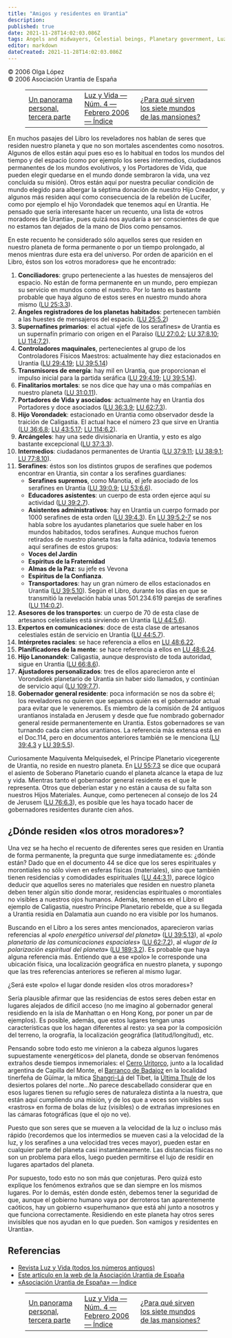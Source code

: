 ```yaml
---
title: "Amigos y residentes en Urantia"
description: 
published: true
date: 2021-11-28T14:02:03.086Z
tags: Angels and midwayers, Celestial beings, Planetary government, Luz y Vida, article
editor: markdown
dateCreated: 2021-11-28T14:02:03.086Z
---
```


<p class="v-card v-sheet theme--light grey lighten-3 px-2">© 2006 Olga López<br>© 2006 Asociación Urantia de España</p>
<figure class="table chapter-navigator">
  <table>
    <tbody>
      <tr>
        <td>
        <a href="/es/article/Santiago_Rodriguez/Un_Panorama_Personal_3a_Parte">
          <span class="mdi mdi-arrow-left-drop-circle"></span><span class="pl-2">Un panorama personal, tercera parte</span>
        </a>
        </td>
        <td>
        <a href="/es/index/articles_luz_y_vida#luz-y-vida-núm-4-febrero-2006">
          <span class="mdi mdi-book-open-variant"></span><span class="pl-2">Luz y Vida — Núm. 4 — Febrero 2006 — Índice</span>
        </a>
        </td>
        <td>
        <a href="/es/article/Antonio_Moya/Para_Que_Sirven_Los_Siete_Mundos_De_Las_Mansiones">
          <span class="pr-2">¿Para qué sirven los siete mundos de las mansiones?</span><span class="mdi mdi-arrow-right-drop-circle"></span>
        </a>
        </td>
      </tr>
    </tbody>
  </table>
</figure>



En muchos pasajes del Libro los reveladores nos hablan de seres que residen nuestro planeta y que no son mortales ascendentes como nosotros. Algunos de ellos están aquí pues eso es lo habitual en todos los mundos del tiempo y del espacio (como por ejemplo los seres intermedios, ciudadanos permanentes de los mundos evolutivos, y los Portadores de Vida, que pueden elegir quedarse en el mundo donde sembraron la vida, una vez concluida su misión). Otros están aquí por nuestra peculiar condición de mundo elegido para albergar la séptima donación de nuestro Hijo Creador, y algunos más residen aquí como consecuencia de la rebelión de Lucifer, como por ejemplo el hijo Vorondadek que tenemos aquí en Urantia. He pensado que sería interesante hacer un recuento, una lista de «otros moradores de Urantia», pues quizá nos ayudaría a ser conscientes de que no estamos tan dejados de la mano de Dios como pensamos.

En este recuento he considerado sólo aquellos seres que residen en nuestro planeta de forma permanente o por un tiempo prolongado, al menos mientras dure esta era del universo. Por orden de aparición en el Libro, éstos son los «otros moradores» que he encontrado:

1. **Conciliadores**: grupo perteneciente a las huestes de mensajeros del espacio. No están de forma permanente en un mundo, pero empiezan su servicio en mundos como el nuestro. Por lo tanto es bastante probable que haya alguno de estos seres en nuestro mundo ahora mismo (<a id="a41_273"></a>[LU 25:3.3](/es/The_Urantia_Book/25#p3_3)).
2. **Ángeles registradores de los planetas habitados**: pertenecen también a las huestes de mensajeros del espacio. (<a id="a42_117"></a>[LU 25:5.2](/es/The_Urantia_Book/25#p5_2))
3. **Supernafines primarios**: el actual «jefe de los serafines» de Urantia es un supernafín primario con origen en el Paraíso (<a id="a43_128"></a>[LU 27:0.2](/es/The_Urantia_Book/27#p0_2); <a id="a43_171"></a>[LU 37:8.10](/es/The_Urantia_Book/37#p8_10); <a id="a43_216"></a>[LU 114:7.2](/es/The_Urantia_Book/114#p7_2)). 
4. **Controladores maquinales**, pertenecientes al grupo de los Controladores Físicos Maestros: actualmente hay diez estacionados en Urantia (<a id="a44_142"></a>[LU 29:4.19](/es/The_Urantia_Book/29#p4_19); <a id="a44_187"></a>[LU 39:5.14](/es/The_Urantia_Book/39#p5_14))
5. **Transmisores de energía**: hay mil en Urantia, que proporcionan el impulso inicial para la partida seráfica (<a id="a45_114"></a>[LU 29:4.19](/es/The_Urantia_Book/29#p4_19); <a id="a45_159"></a>[LU 39:5.14](/es/The_Urantia_Book/39#p5_14)).
6. **Finalitarios mortales**: se nos dice que hay una o más compañías en nuestro planeta (<a id="a46_90"></a>[LU 31:0.11](/es/The_Urantia_Book/31#p0_11)).
7. **Portadores de Vida y asociados**: actualmente hay en Urantia dos Portadores y doce asociados (<a id="a47_99"></a>[LU 36:3.9](/es/The_Urantia_Book/36#p3_9); <a id="a47_142"></a>[LU 62:7.3](/es/The_Urantia_Book/62#p7_3)).
8. **Hijo Vorondadek**: estacionado en Urantia como observador desde la traición de Caligastia. El actual hace el número 23 que sirve en Urantia (<a id="a48_146"></a>[LU 36:6.8](/es/The_Urantia_Book/36#p6_8); <a id="a48_189"></a>[LU 43:5.17](/es/The_Urantia_Book/43#p5_17); <a id="a48_234"></a>[LU 114:6.2](/es/The_Urantia_Book/114#p6_2)).
9. **Arcángeles**: hay una sede divisionaria en Urantia, y esto es algo bastante excepcional (<a id="a49_94"></a>[LU 37:3.3](/es/The_Urantia_Book/37#p3_3)).
10. **Intermedios**: ciudadanos permanentes de Urantia (<a id="a50_56"></a>[LU 37:9.11](/es/The_Urantia_Book/37#p9_11); <a id="a50_101"></a>[LU 38:9.1](/es/The_Urantia_Book/38#p9_1); <a id="a50_144"></a>[LU 77:8.10](/es/The_Urantia_Book/77#p8_10)).
11. **Serafines**: éstos son los distintos grupos de serafines que podemos encontrar en Urantia, sin contar a los serafines guardianes:
    - **Serafines supremos**, como Manotia, el jefe asociado de los serafines en Urantia (<a id="a52_90"></a>[LU 39:0.9](/es/The_Urantia_Book/39#p0_9); <a id="a52_133"></a>[LU 53:6.6](/es/The_Urantia_Book/53#p6_6)).
    - **Educadores asistentes**: un cuerpo de esta orden ejerce aquí su actividad (<a id="a53_83"></a>[LU 39:2.7](/es/The_Urantia_Book/39#p2_7)).
    - **Asistentes administrativos**: hay en Urantia un cuerpo formado por 1000 serafines de esta orden (<a id="a54_105"></a>[LU 39:4.3](/es/The_Urantia_Book/39#p4_3)).
	En <a id="a55_4"></a>[LU 39:5.2-7](/es/The_Urantia_Book/39#p5_2) se nos habla sobre los ayudantes planetarios que suele haber en los mundos habitados, todos serafines. Aunque muchos fueron retirados de nuestro planeta tras la falta adánica, todavía tenemos aquí serafines de estos grupos:
	- **Voces del Jardín**
	- **Espíritus de la Fraternidad**
	- **Almas de la Paz**: su jefe es Vevona
	- **Espíritus de la Confianza**.
	- **Transportadores**: hay un gran número de ellos estacionados en Urantia (<a id="a60_77"></a>[LU 39:5.10](/es/The_Urantia_Book/39#p5_10)).
	Según el Libro, durante los días en que se transmitió la revelación había unas 501.234.619 parejas de serafines (<a id="a61_114"></a>[LU 114:0.2](/es/The_Urantia_Book/114#p0_2)).
12. **Asesores de los transportes**: un cuerpo de 70 de esta clase de artesanos celestiales está sirviendo en Urantia (<a id="a62_119"></a>[LU 44:5.6](/es/The_Urantia_Book/44#p5_6)). 
13. **Expertos en comunicaciones**: doce de esta clase de artesanos celestiales están de servicio en Urantia (<a id="a63_110"></a>[LU 44:5.7](/es/The_Urantia_Book/44#p5_7)).
14. **Intérpretes raciales**: se hace referencia a ellos en <a id="a64_60"></a>[LU 48:6.22](/es/The_Urantia_Book/48#p6_22).
15. **Planificadores de la mente**: se hace referencia a ellos en <a id="a65_66"></a>[LU 48:6.24](/es/The_Urantia_Book/48#p6_24).
16. **Hijo Lanonandek**: Caligastia, aunque desprovisto de toda autoridad, sigue en Urantia (<a id="a66_93"></a>[LU 66:8.6](/es/The_Urantia_Book/66#p8_6)).
17. **Ajustadores personalizados**: tres de ellos aparecieron ante el Vorondadek planetario de Urantia sin haber sido llamados, y continúan de servicio aquí (<a id="a67_158"></a>[LU 109:7.7](/es/The_Urantia_Book/109#p7_7)).
18. **Gobernador general residente**: poca información se nos da sobre él; los reveladores no quieren que sepamos quién es el gobernador actual para evitar que le veneremos. Es miembro de la comisión de 24 antiguos urantianos instalada en Jerusem y desde que fue nombrado gobernador general reside permanentemente en Urantia. Estos gobernadores se van turnando cada cien años urantianos. La referencia más extensa está en el Doc.114, pero en documentos anteriores también se le menciona (<a id="a68_488"></a>[LU 39:4.3](/es/The_Urantia_Book/39#p4_3) y <a id="a68_532"></a>[LU 39:5.5](/es/The_Urantia_Book/39#p5_5)).

Curiosamente Maquiventa Melquisedek, el Príncipe Planetario vicegerente de Urantia, no reside en nuestro planeta. En <a id="a70_117"></a>[LU 55:7.3](/es/The_Urantia_Book/55#p7_3) se dice que ocupará el asiento de Soberano Planetario cuando el planeta alcance la etapa de luz y vida. Mientras tanto el gobernador general residente es el que le representa. Otros que deberían estar y no están a causa de su falta son nuestros Hijos Materiales. Aunque, como pertenecen al consejo de los 24 de Jerusem (<a id="a70_479"></a>[LU 76:6.3](/es/The_Urantia_Book/76#p6_3)), es posible que les haya tocado hacer de gobernadores residentes durante cien años.

## ¿Dónde residen «los otros moradores»?

Una vez se ha hecho el recuento de diferentes seres que residen en Urantia de forma permanente, la pregunta que surge inmediatamente es: ¿dónde están? Dado que en el documento 44 se dice que los seres espirituales y morontiales no sólo viven en esferas físicas (materiales), sino que también tienen residencias y comodidades espirituales (<a id="a74_339"></a>[LU 44:3.1](/es/The_Urantia_Book/44#p3_1)), parece lógico deducir que aquellos seres no materiales que residen en nuestro planeta deben tener algún sitio donde morar, residencias espirituales o morontiales no visibles a nuestros ojos humanos. Además, tenemos en el Libro el ejemplo de Caligastia, nuestro Príncipe Planetario rebelde, que a su llegada a Urantia residía en Dalamatia aun cuando no era visible por los humanos.

Buscando en el Libro a los seres antes mencionados, aparecieron varias referencias al «_polo energético universal del planeta_» (<a id="a76_129"></a>[LU 39:5.13](/es/The_Urantia_Book/39#p5_13)), al «_polo planetario de las comunicaciones espaciales_» (<a id="a76_232"></a>[LU 62:7.2](/es/The_Urantia_Book/62#p7_2)), al «_lugar de la polarización espiritual del planeta_» (<a id="a76_332"></a>[LU 189:3.2](/es/The_Urantia_Book/189#p3_2)). Es probable que haya alguna referencia más. Entiendo que a ese «polo» le corresponde una ubicación física, una localización geográfica en nuestro planeta, y supongo que las tres referencias anteriores se refieren al mismo lugar.

¿Será este «polo» el lugar donde residen «los otros moradores»?

Sería plausible afirmar que las residencias de estos seres deben estar en lugares alejados de difícil acceso (no me imagino al gobernador general residiendo en la isla de Manhattan o en Hong Kong, por poner un par de ejemplos). Es posible, además, que estos lugares tengan unas características que los hagan diferentes al resto: ya sea por la composición del terreno, la orografía, la localización geográfica (latitud/longitud), etc.

Pensando sobre todo esto me vinieron a la cabeza algunos lugares supuestamente «energéticos» del planeta, donde se observan fenómenos extraños desde tiempos inmemoriales: el [Cerro Uritorco](https://es.wikipedia.org/wiki/Uritorco), junto a la localidad argentina de Capilla del Monte, el [Barranco de Badajoz](https://es.wikipedia.org/wiki/Barranco_de_Badajoz) en la localidad tinerfeña de Güímar, la mítica [Shangri-Lá](https://es.wikipedia.org/wiki/Shangri-La) del Tíbet, la [Última Thule](https://es.wikipedia.org/wiki/Tule_(mitolog%C3%ADa)) de los desiertos polares del norte...No parece descabellado considerar que en esos lugares tienen su refugio seres de naturaleza distinta a la nuestra, que están aquí cumpliendo una misión, y de los que a veces son visibles sus «rastros» en forma de bolas de luz (visibles) o de extrañas impresiones en las cámaras fotográficas (que el ojo no ve).

Puesto que son seres que se mueven a la velocidad de la luz o incluso más rápido (recordemos que los intermedios se mueven casi a la velocidad de la luz, y los serafines a una velocidad tres veces mayor), pueden estar en cualquier parte del planeta casi instantáneamente. Las distancias físicas no son un problema para ellos, luego pueden permitirse el lujo de residir en lugares apartados del planeta.

Por supuesto, todo esto no son más que conjeturas. Pero quizá esto explique los fenómenos extraños que se dan siempre en los mismos lugares. Por lo demás, estén donde estén, debemos tener la seguridad de que, aunque el gobierno humano vaya por derroteros tan aparentemente caóticos, hay un gobierno «superhumano» que está ahí junto a nosotros y que funciona correctamente. Residiendo en este planeta hay otros seres invisibles que nos ayudan en lo que pueden. Son «amigos y residentes en Urantia».

## Referencias

- [Revista Luz y Vida (todos los números antiguos)](https://aue.urantia-association.org/numeros-antiguos-del-lyv/)
- [Este artículo en la web de la Asociación Urantia de España](http://aue.urantia-association.org/wp-content/uploads/sites/6/2020/03/AMIGOS-Y-RESIDENTES-EN-URANTIA.pdf)
- [«Asociación Urantia de España» — Índice](/es/index/articles_spain)

<figure class="table chapter-navigator">
  <table>
    <tbody>
      <tr>
        <td>
        <a href="/es/article/Santiago_Rodriguez/Un_Panorama_Personal_3a_Parte">
          <span class="mdi mdi-arrow-left-drop-circle"></span><span class="pl-2">Un panorama personal, tercera parte</span>
        </a>
        </td>
        <td>
        <a href="/es/index/articles_luz_y_vida#luz-y-vida-núm-4-febrero-2006">
          <span class="mdi mdi-book-open-variant"></span><span class="pl-2">Luz y Vida — Núm. 4 — Febrero 2006 — Índice</span>
        </a>
        </td>
        <td>
        <a href="/es/article/Antonio_Moya/Para_Que_Sirven_Los_Siete_Mundos_De_Las_Mansiones">
          <span class="pr-2">¿Para qué sirven los siete mundos de las mansiones?</span><span class="mdi mdi-arrow-right-drop-circle"></span>
        </a>
        </td>
      </tr>
    </tbody>
  </table>
</figure>
